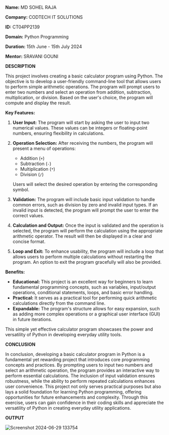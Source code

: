 **Name:** MD SOHEL RAJA

**Company:** CODTECH IT SOLUTIONS

**ID:** CT04PP2139

**Domain:** Python Programming

**Duration:** 15th June - 15th July 2024

**Mentor:** SRAVANI GOUNI


**DESCRIPTION**


This project involves creating a basic calculator program using Python. The objective is to develop a user-friendly command-line tool that allows users to perform simple arithmetic operations. The program will prompt users to enter two numbers and select an operation from addition, subtraction, multiplication, or division. Based on the user's choice, the program will compute and display the result.

**Key Features:**

1. **User Input:** The program will start by asking the user to input two numerical values. These values can be integers or floating-point numbers, ensuring flexibility in calculations.
   
2. **Operation Selection:** After receiving the numbers, the program will present a menu of operations:
   - Addition (`+`)
   - Subtraction (`-`)
   - Multiplication (`*`)
   - Division (`/`)
   
   Users will select the desired operation by entering the corresponding symbol.

3. **Validation:** The program will include basic input validation to handle common errors, such as division by zero and invalid input types. If an invalid input is detected, the program will prompt the user to enter the correct values.

4. **Calculation and Output:** Once the input is validated and the operation is selected, the program will perform the calculation using the appropriate arithmetic operator. The result will then be displayed in a clear and concise format.

5. **Loop and Exit:** To enhance usability, the program will include a loop that allows users to perform multiple calculations without restarting the program. An option to exit the program gracefully will also be provided.

**Benefits:**

- **Educational:** This project is an excellent way for beginners to learn fundamental programming concepts, such as variables, input/output operations, conditional statements, loops, and basic error handling.
- **Practical:** It serves as a practical tool for performing quick arithmetic calculations directly from the command line.
- **Expandable:** The program's structure allows for easy expansion, such as adding more complex operations or a graphical user interface (GUI) in future iterations.

This simple yet effective calculator program showcases the power and versatility of Python in developing everyday utility tools.


**CONCLUSION**

In conclusion, developing a basic calculator program in Python is a fundamental yet rewarding project that introduces core programming concepts and practices. By prompting users to input two numbers and select an arithmetic operation, the program provides an interactive way to perform essential calculations. The inclusion of input validation ensures robustness, while the ability to perform repeated calculations enhances user convenience. This project not only serves practical purposes but also lays a solid foundation for learning Python programming, offering opportunities for future enhancements and complexity. Through this exercise, users can gain confidence in their coding skills and appreciate the versatility of Python in creating everyday utility applications.

**OUTPUT**

![Screenshot 2024-06-29 133754](https://github.com/MdSohelRaja2901/Codetech-Task1/assets/174174628/b0fc05ae-00a9-48e4-8e53-0a343ce6911c)

